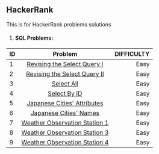 ## HackerRank
This is for HackerRank problems solutions

1. #### SQL Problems:

| ID     | Problem                                                                                              | DIFFICULTY  |
| -------|:----------------------------------------------------------------------------------------------------:| -----------:|
| 1      | [Revising the Select Query I](https://www.hackerrank.com/challenges/revising-the-select-query)       | Easy        |
| 2      | [Revising the Select Query II](https://www.hackerrank.com/challenges/revising-the-select-query-2)    | Easy        |
| 3      | [Select All](https://www.hackerrank.com/challenges/select-all-sql)                                   | Easy        |
| 4      | [Select By ID](https://www.hackerrank.com/challenges/select-by-id)                                   | Easy        |
| 5      | [Japanese Cities' Attributes](https://www.hackerrank.com/challenges/japanese-cities-attributes)      | Easy        |
| 6      | [Japanese Cities' Names](https://www.hackerrank.com/challenges/japanese-cities-name)                 | Easy        |
| 7      | [Weather Observation Station 1](https://www.hackerrank.com/challenges/weather-observation-station-1) | Easy        |
| 8      | [Weather Observation Station 3](https://www.hackerrank.com/challenges/weather-observation-station-3) | Easy        |
| 9      | [Weather Observation Station 4](https://www.hackerrank.com/challenges/weather-observation-station-4) | Easy        |
